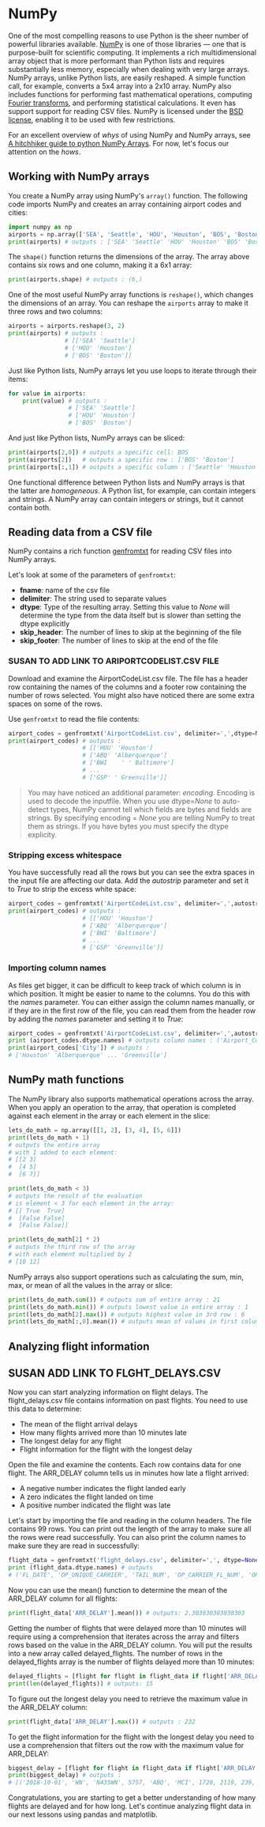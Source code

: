 # NumPy

One of the most compelling reasons to use Python is the sheer number of powerful libraries available. [NumPy](https://www.numpy.org/) is one of those libraries — one that is purpose-built for scientific computing. It implements a rich multidimensional array object that is more performant than Python lists and requires substantially less memory, especially when dealing with very large arrays. NumPy arrays, unlike Python lists, are easily reshaped. A simple function call, for example, converts a 5x4 array into a 2x10 array. NumPy also includes functions for performing fast mathematical operations, computing [Fourier transforms](https://en.wikipedia.org/wiki/Fourier_transform), and performing statistical calculations. It even has support support for reading CSV files. NumPy is licensed under the [BSD license](https://www.numpy.org/license.html#license), enabling it to be used with few restrictions.

For an excellent overview of *whys* of using NumPy and NumPy arrays, see [A hitchhiker guide to python NumPy Arrays](https://towardsdatascience.com/a-hitchhiker-guide-to-python-numpy-arrays-9358de570121). For now, let's focus our attention on the *hows*.

## Working with NumPy arrays

You create a NumPy array using NumPy's `array()` function. The following code imports NumPy and creates an array containing airport codes and cities:  

```python
import numpy as np
airports = np.array(['SEA', 'Seattle', 'HOU', 'Houston', 'BOS', 'Boston'])
print(airports) # outputs : ['SEA' 'Seattle' 'HOU' 'Houston' 'BOS' 'Boston']
```

The `shape()` function returns the dimensions of the array. The array above contains six rows and one column, making it a 6x1 array: 

```python
print(airports.shape) # outputs : (6,)
```

One of the most useful NumPy array functions is `reshape()`, which changes the dimensions of an array. You can reshape the `airports` array to make it three rows and two columns:  

```python
airports = airports.reshape(3, 2)
print(airports) # outputs : 
                # [['SEA' 'Seattle']
                # ['HOU' 'Houston']
                # ['BOS' 'Boston']]
```

Just like Python lists, NumPy arrays let you use loops to iterate through their items:  

```python
for value in airports:
    print(value) # outputs :
                 # ['SEA' 'Seattle']
                 # ['HOU' 'Houston']
                 # ['BOS' 'Boston']
```

And just like Python lists, NumPy arrays can be sliced:

```python
print(airports[2,0]) # outputs a specific cell: BOS
print(airports[2])   # outputs a specific row : ['BOS' 'Boston']
print(airports[:,1]) # outputs a specific column : ['Seattle' 'Houston' 'Boston']
```

One functional difference between Python lists and NumPy arrays is that the latter are *homogeneous*. A Python list, for example, can contain integers and strings. A NumPy array can contain integers *or* strings, but it cannot contain both.

## Reading data from a CSV file

NumPy contains a rich function [genfromtxt](https://www.numpy.org/devdocs/user/basics.io.genfromtxt.html) for reading CSV files into NumPy arrays.

Let's look at some of the parameters of `genfromtxt`:
- **fname**: name of the csv file
- **delimiter**: The string used to separate values  
- **dtype**: Type of the resulting array. Setting this value to *None* will determine the type from the data itself but is slower than setting the dtype explicitly
- **skip_header**: The number of lines to skip at the beginning of the file  
- **skip_footer**: The number of lines to skip at the end of the file 

### SUSAN TO ADD LINK TO ARIPORTCODELIST.CSV FILE

Download and examine the AirportCodeList.csv file. The file has a header row containing the names of the columns and a footer row containing the number of rows selected. You might also have noticed there are some extra spaces on some of the rows. 

Use `genfromtxt` to read the file contents:  

```python
airport_codes = genfromtxt('AirportCodeList.csv', delimiter=',',dtype=None, encoding=None, skip_header=1, skip_footer=1)
print(airport_codes) # outputs : 
                     # [['HOU' 'Houston']
                     # ['ABQ' 'Alberquerque']
                     # ['BWI    ' ' Baltimore']
                     # ...
                     # ['GSP' ' Greenville']]
```

> You may have noticed an additional parameter: *encoding*. Encoding is used to decode the inputfile.  When you use dtype=*None* to auto-detect types, NumPy cannot tell which fields are bytes and fields are strings. By specifying encoding = *None* you are telling NumPy to treat them as strings. If you have bytes you must specify the dtype explicity.   

### Stripping excess whitespace

You have successfully read all the rows but you can see the extra spaces in the input file are affecting our data. Add the *autostrip* parameter and set it to *True* to strip the excess white space:

```python
airport_codes = genfromtxt('AirportCodeList.csv', delimiter=',',autostrip=True, dtype=None, encoding=None, skip_header=1, skip_footer=1)
print(airport_codes) # outputs : 
                     # [['HOU' 'Houston']
                     # ['ABQ' 'Alberquerque']
                     # ['BWI' 'Baltimore']
                     # ...
                     # ['GSP' 'Greenville']]
```

### Importing column names

As files get bigger, it can be difficult to keep track of which column is in which position. It might be easier to name to the columns. You do this with the *names* parameter. You can either assign the column names manually, or if they are in the first row of the file, you can read them from the header row by adding the *names* parameter and setting it to *True*:

```python
airport_codes = genfromtxt('AirportCodeList.csv', delimiter=',',autostrip=True, dtype=None, encoding=None, names=True, skip_footer=1)
print (airport_codes.dtype.names) # outputs column names : ('Airport_Code', 'City')
print(airport_codes['City']) # outputs : 
# ['Houston' 'Alberquerque' ... 'Greenville']
```

## NumPy math functions

The NumPy library also supports mathematical operations across the array. When you apply an operation to the array, that operation is completed against each element in the array or each element in the slice: 

```python
lets_do_math = np.array([[1, 2], [3, 4], [5, 6]])
print(lets_do_math + 1) 
# outputs the entire array 
# with 1 added to each element: 
# [[2 3]
#  [4 5]
#  [6 7]]

print(lets_do_math < 3)
# outputs the result of the evaluation 
# is element < 3 for each element in the array:
# [[ True  True]
#  [False False]
#  [False False]]

print(lets_do_math[2] * 2) 
# outputs the third row of the array
# with each element multiplied by 2
# [10 12]
```
NumPy arrays also support operations such as calculating the sum, min, max, or mean of all the values in the array or slice:
```python
print(lets_do_math.sum()) # outputs sum of entire array : 21
print(lets_do_math.min()) # outputs lowest value in entire array : 1
print(lets_do_math[2].max()) # outputs highest value in 3rd row : 6
print(lets_do_math[:,0].mean()) # outputs mean of values in first column : 3
```

## Analyzing flight information

## SUSAN ADD LINK TO FLGHT_DELAYS.CSV

Now you can start analyzing information on flight delays. The flight_delays.csv file contains information on past flights. You need to use this data to determine:

- The mean of the flight arrival delays 
- How many flights arrived more than 10 minutes late
- The longest delay for any flight
- Flight information for the flight with the longest delay

Open the file and examine the contents. Each row contains data for one flight. The ARR_DELAY column tells us in minutes how late a flight arrived:

- A negative number indicates the flight landed early 
- A zero indicates the flight landed on time
- A positive number indicated the flight was late

Let's start by importing the file and reading in the column headers. The file contains 99 rows. You can print out the length of the array to make sure all the rows were read successfully. You can also print the column names to make sure they are read in successfully:

```python
flight_data = genfromtxt('flight_delays.csv', delimiter=',', dtype=None, names=True, encoding=None)
print (flight_data.dtype.names) # outputs
# ('FL_DATE', 'OP_UNIQUE_CARRIER', 'TAIL_NUM', 'OP_CARRIER_FL_NUM', 'ORIGIN', 'DEST', 'CRS_DEP_TIME', 'DEP_TIME', 'DEP_DELAY', 'CRS_ARR_TIME', 'ARR_TIME', 'ARR_DELAY', 'CRS_ELAPSED_TIME', 'ACTUAL_ELAPSED_TIME', 'AIR_TIME', 'DISTANCE')
```
Now you can use the mean() function to determine the mean of the ARR_DELAY column for all flights: 

```python
print(flight_data['ARR_DELAY'].mean()) # outputs: 2.303030303030303
```

Getting the number of flights that were delayed more than 10 minutes will require using a comprehension that iterates across the array and filters rows based on the value in the ARR_DELAY column. You will put the results into a new array called delayed_flights. The number of rows in the delayed_flights array is the number of flights delayed more than 10 minutes:

```python
delayed_flights = [flight for flight in flight_data if flight['ARR_DELAY'] > 10]
print(len(delayed_flights)) # outputs: 15
```

To figure out the longest delay you need to retrieve the maximum value in the ARR_DELAY column:

```python
print(flight_data['ARR_DELAY'].max()) # outputs : 232
```

To get the flight information for the flight with the longest delay you need to use a comprehension that filters out the row with the maximum value for ARR_DELAY:

```python
biggest_delay = [flight for flight in flight_data if flight['ARR_DELAY'] == flight_data['ARR_DELAY'].max()]
print(biggest_delay) # outputs : 
# [('2018-10-01', 'WN', 'N435WN', 5757, 'ABQ', 'MCI', 1720, 2119, 239, 2005, 2357, 232, 105, 98, 87, 718)] #
```
Congratulations, you are starting to get a better understanding of how many flights are delayed and for how long. Let's continue analyzing flight data in our next lessons using pandas and matplotlib. 

